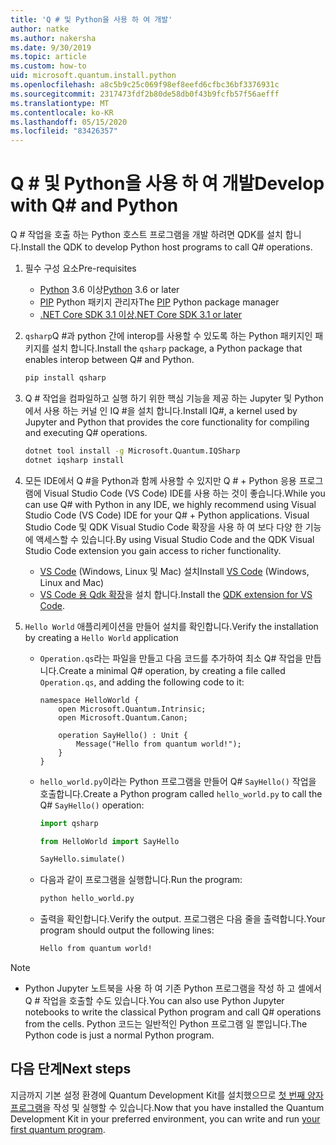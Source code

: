 ```yaml
---
title: 'Q # 및 Python을 사용 하 여 개발'
author: natke
ms.author: nakersha
ms.date: 9/30/2019
ms.topic: article
ms.custom: how-to
uid: microsoft.quantum.install.python
ms.openlocfilehash: a8c5b9c25c069f98ef8eefd6cfbc36bf3376931c
ms.sourcegitcommit: 2317473fdf2b80de58db0f43b9fcfb57f56aefff
ms.translationtype: MT
ms.contentlocale: ko-KR
ms.lasthandoff: 05/15/2020
ms.locfileid: "83426357"
---
```

# <a name="develop-with-q-and-python"></a><span data-ttu-id="3b09f-102">Q # 및 Python을 사용 하 여 개발</span><span class="sxs-lookup"><span data-stu-id="3b09f-102">Develop with Q# and Python</span></span>

<span data-ttu-id="3b09f-103">Q # 작업을 호출 하는 Python 호스트 프로그램을 개발 하려면 QDK를 설치 합니다.</span><span class="sxs-lookup"><span data-stu-id="3b09f-103">Install the QDK to develop Python host programs to call Q# operations.</span></span>

1. <span data-ttu-id="3b09f-104">필수 구성 요소</span><span class="sxs-lookup"><span data-stu-id="3b09f-104">Pre-requisites</span></span>

    - <span data-ttu-id="3b09f-105">[Python](https://www.python.org/downloads/) 3.6 이상</span><span class="sxs-lookup"><span data-stu-id="3b09f-105">[Python](https://www.python.org/downloads/) 3.6 or later</span></span>
    - <span data-ttu-id="3b09f-106">[PIP](https://pip.pypa.io/en/stable/installing) Python 패키지 관리자</span><span class="sxs-lookup"><span data-stu-id="3b09f-106">The [PIP](https://pip.pypa.io/en/stable/installing) Python package manager</span></span>
    - [<span data-ttu-id="3b09f-107">.NET Core SDK 3.1 이상</span><span class="sxs-lookup"><span data-stu-id="3b09f-107">.NET Core SDK 3.1 or later</span></span>](https://www.microsoft.com/net/download)


1. <span data-ttu-id="3b09f-108">`qsharp`Q #과 python 간에 interop를 사용할 수 있도록 하는 Python 패키지인 패키지를 설치 합니다.</span><span class="sxs-lookup"><span data-stu-id="3b09f-108">Install the `qsharp` package, a Python package that enables interop between Q# and Python.</span></span>

    ```bash
    pip install qsharp
    ```

1. <span data-ttu-id="3b09f-109">Q # 작업을 컴파일하고 실행 하기 위한 핵심 기능을 제공 하는 Jupyter 및 Python에서 사용 하는 커널 인 IQ #을 설치 합니다.</span><span class="sxs-lookup"><span data-stu-id="3b09f-109">Install IQ#, a kernel used by Jupyter and Python that provides the core functionality for compiling and executing Q# operations.</span></span>

    ```bash
    dotnet tool install -g Microsoft.Quantum.IQSharp
    dotnet iqsharp install
    ```
  
1. <span data-ttu-id="3b09f-110">모든 IDE에서 Q #을 Python과 함께 사용할 수 있지만 Q # + Python 응용 프로그램에 Visual Studio Code (VS Code) IDE를 사용 하는 것이 좋습니다.</span><span class="sxs-lookup"><span data-stu-id="3b09f-110">While you can use Q# with Python in any IDE, we highly recommend using Visual Studio Code (VS Code) IDE for your Q# + Python applications.</span></span> <span data-ttu-id="3b09f-111">Visual Studio Code 및 QDK Visual Studio Code 확장을 사용 하 여 보다 다양 한 기능에 액세스할 수 있습니다.</span><span class="sxs-lookup"><span data-stu-id="3b09f-111">By using Visual Studio Code and the QDK Visual Studio Code extension you gain access to richer functionality.</span></span>

    - <span data-ttu-id="3b09f-112">[VS Code](https://code.visualstudio.com/download) (Windows, Linux 및 Mac) 설치</span><span class="sxs-lookup"><span data-stu-id="3b09f-112">Install [VS Code](https://code.visualstudio.com/download) (Windows, Linux and Mac)</span></span>
    - <span data-ttu-id="3b09f-113">[VS Code 용 Qdk 확장](https://marketplace.visualstudio.com/items?itemName=quantum.quantum-devkit-vscode)을 설치 합니다.</span><span class="sxs-lookup"><span data-stu-id="3b09f-113">Install the [QDK extension for VS Code](https://marketplace.visualstudio.com/items?itemName=quantum.quantum-devkit-vscode).</span></span>

1. <span data-ttu-id="3b09f-114">`Hello World` 애플리케이션을 만들어 설치를 확인합니다.</span><span class="sxs-lookup"><span data-stu-id="3b09f-114">Verify the installation by creating a `Hello World` application</span></span>

    - <span data-ttu-id="3b09f-115">`Operation.qs`라는 파일을 만들고 다음 코드를 추가하여 최소 Q# 작업을 만듭니다.</span><span class="sxs-lookup"><span data-stu-id="3b09f-115">Create a minimal Q# operation, by creating a file called `Operation.qs`, and adding the following code to it:</span></span>

        ```qsharp
        namespace HelloWorld {
            open Microsoft.Quantum.Intrinsic;
            open Microsoft.Quantum.Canon;

            operation SayHello() : Unit {
                Message("Hello from quantum world!");
            }
        }
        ```

    - <span data-ttu-id="3b09f-116">`hello_world.py`이라는 Python 프로그램을 만들어 Q# `SayHello()` 작업을 호출합니다.</span><span class="sxs-lookup"><span data-stu-id="3b09f-116">Create a Python program called `hello_world.py` to call the Q# `SayHello()` operation:</span></span>

        ```python
        import qsharp

        from HelloWorld import SayHello

        SayHello.simulate()
        ```

    - <span data-ttu-id="3b09f-117">다음과 같이 프로그램을 실행합니다.</span><span class="sxs-lookup"><span data-stu-id="3b09f-117">Run the program:</span></span>

        ```bash
        python hello_world.py
        ```

    - <span data-ttu-id="3b09f-118">출력을 확인합니다.</span><span class="sxs-lookup"><span data-stu-id="3b09f-118">Verify the output.</span></span> <span data-ttu-id="3b09f-119">프로그램은 다음 줄을 출력합니다.</span><span class="sxs-lookup"><span data-stu-id="3b09f-119">Your program should output the following lines:</span></span>

        ```bash
        Hello from quantum world!
       ```


> [!NOTE]
> * <span data-ttu-id="3b09f-120">Python Jupyter 노트북을 사용 하 여 기존 Python 프로그램을 작성 하 고 셀에서 Q # 작업을 호출할 수도 있습니다.</span><span class="sxs-lookup"><span data-stu-id="3b09f-120">You can also use Python Jupyter notebooks to write the classical Python program and call Q# operations from the cells.</span></span> <span data-ttu-id="3b09f-121">Python 코드는 일반적인 Python 프로그램 일 뿐입니다.</span><span class="sxs-lookup"><span data-stu-id="3b09f-121">The Python code is just a normal Python program.</span></span>

## <a name="next-steps"></a><span data-ttu-id="3b09f-122">다음 단계</span><span class="sxs-lookup"><span data-stu-id="3b09f-122">Next steps</span></span>

<span data-ttu-id="3b09f-123">지금까지 기본 설정 환경에 Quantum Development Kit를 설치했으므로 [첫 번째 양자 프로그램](xref:microsoft.quantum.quickstarts.qrng)을 작성 및 실행할 수 있습니다.</span><span class="sxs-lookup"><span data-stu-id="3b09f-123">Now that you have installed the Quantum Development Kit in your preferred environment, you can write and run [your first quantum program](xref:microsoft.quantum.quickstarts.qrng).</span></span>

